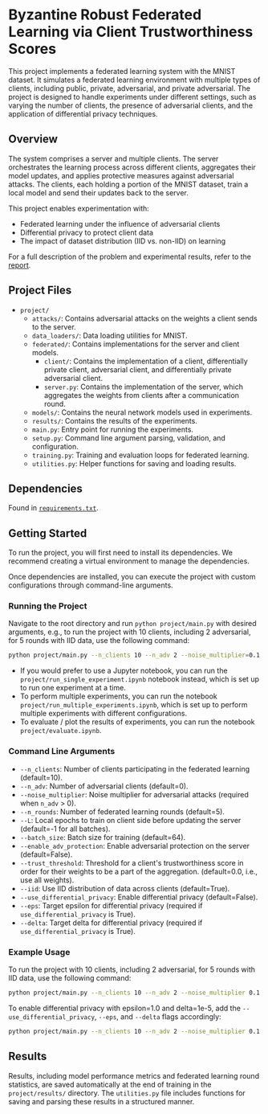 # Byzantine Robust Federated Learning via Client Trustworthiness Scores

This project implements a federated learning system with the MNIST dataset. It simulates a federated learning environment with multiple types of clients, including public, private, adversarial, and private adversarial. The project is designed to handle experiments under different settings, such as varying the number of clients, the presence of adversarial clients, and the application of differential privacy techniques.

## Overview

The system comprises a server and multiple clients. The server orchestrates the learning process across different clients, aggregates their model updates, and applies protective measures against adversarial attacks. The clients, each holding a portion of the MNIST dataset, train a local model and send their updates back to the server.

This project enables experimentation with:

- Federated learning under the influence of adversarial clients
- Differential privacy to protect client data
- The impact of dataset distribution (IID vs. non-IID) on learning

For a full description of the problem and experimental results, refer to the [report](./report.pdf).

## Project Files

- `project/`
  - `attacks/`: Contains adversarial attacks on the weights a
  client sends to the server.
  - `data_loaders/`: Data loading utilities for MNIST.
  - `federated/`: Contains implementations for the server and client models.
    - `client/`: Contains the implementation of a client, differentially private client, adversarial client, and
    differentially private adversarial client.
    - `server.py`: Contains the implementation of the server, which aggregates the weights from clients after a communication round.
  - `models/`: Contains the neural network models used in experiments.
  - `results/`: Contains the results of the experiments.
  - `main.py`: Entry point for running the experiments.
  - `setup.py`: Command line argument parsing, validation, and configuration.
  - `training.py`: Training and evaluation loops for federated learning.
  - `utilities.py`: Helper functions for saving and loading results.

## Dependencies

Found in [`requirements.txt`](./requirements.txt).

## Getting Started

To run the project, you will first need to install its dependencies. We recommend creating a virtual environment to manage the dependencies.

Once dependencies are installed, you can execute the project with custom configurations through command-line arguments.

### Running the Project

Navigate to the root directory and run `python project/main.py` with desired arguments, e.g., to run the project with 10 clients, including 2 adversarial, for 5 rounds with IID data, use the following command:

```bash
python project/main.py --n_clients 10 --n_adv 2 --noise_multiplier=0.1 --n_rounds 5 --batch_size 64 --enable_adv_protection True --iid True
```

- If you would prefer to use a Jupyter notebook, you can run the `project/run_single_experiment.ipynb` notebook instead, which
is set up to run one experiment at a time. 
- To perform multiple experiments, you can run the notebook `project/run_multiple_experiments.ipynb`, which is set up to
perform multiple experiments with different configurations.
- To evaluate / plot the results of experiments, you can run the notebook `project/evaluate.ipynb`.

### Command Line Arguments

- `--n_clients`: Number of clients participating in the federated learning (default=10).
- `--n_adv`: Number of adversarial clients (default=0).
- `--noise_multiplier`: Noise multiplier for adversarial attacks (required when `n_adv` > 0).
- `--n_rounds`: Number of federated learning rounds (default=5).
- `--L`: Local epochs to train on client side before updating the server (default=-1 for all batches).
- `--batch_size`: Batch size for training (default=64).
- `--enable_adv_protection`: Enable adversarial protection on the server (default=False).
- `--trust_threshold`: Threshold for a client's trustworthiness score in order for their weights to be a part of the aggregation. (default=0.0, i.e., use all weights).
- `--iid`: Use IID distribution of data across clients (default=True).
- `--use_differential_privacy`: Enable differential privacy (default=False).
- `--eps`: Target epsilon for differential privacy (required if `use_differential_privacy` is True).
- `--delta`: Target delta for differential privacy (required if `use_differential_privacy` is True).

### Example Usage

To run the project with 10 clients, including 2 adversarial, for 5 rounds with IID data, use the following command:

```bash
python project/main.py --n_clients 10 --n_adv 2 --noise_multiplier 0.1 --n_rounds 5 --iid True
```

To enable differential privacy with epsilon=1.0 and delta=1e-5, add the `--use_differential_privacy`, `--eps`, and `--delta` flags accordingly:

```bash
python project/main.py --n_clients 10 --n_adv 2 --noise_multiplier 0.1 --n_rounds 5 --iid True --use_differential_privacy True --eps 1.0 --delta 1e-5
```

## Results

Results, including model performance metrics and federated learning round statistics, are saved automatically at the end of training in the `project/results/` directory. The `utilities.py` file includes functions for saving and parsing these results in a structured manner.
